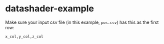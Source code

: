 # datashader-example

Make sure your input csv file (in this example, `pos.csv`) has this as the first row:

```
x_col,y_col,z_col
```
